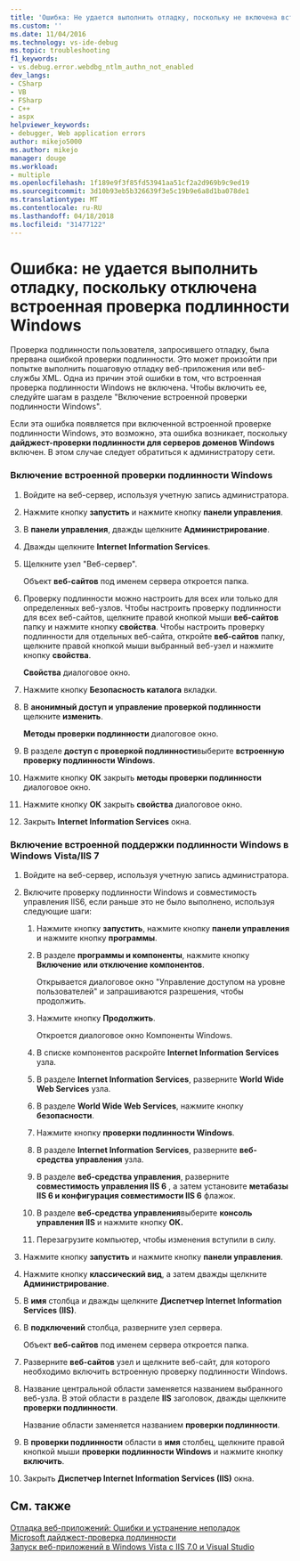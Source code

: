 ```yaml
---
title: 'Ошибка: Не удается выполнить отладку, поскольку не включена встроенная проверка подлинности Windows | Документы Microsoft'
ms.custom: ''
ms.date: 11/04/2016
ms.technology: vs-ide-debug
ms.topic: troubleshooting
f1_keywords:
- vs.debug.error.webdbg_ntlm_authn_not_enabled
dev_langs:
- CSharp
- VB
- FSharp
- C++
- aspx
helpviewer_keywords:
- debugger, Web application errors
author: mikejo5000
ms.author: mikejo
manager: douge
ms.workload:
- multiple
ms.openlocfilehash: 1f189e9f3f85fd53941aa51cf2a2d969b9c9ed19
ms.sourcegitcommit: 3d10b93eb5b326639f3e5c19b9e6a8d1ba078de1
ms.translationtype: MT
ms.contentlocale: ru-RU
ms.lasthandoff: 04/18/2018
ms.locfileid: "31477122"
---
```

# <a name="error-debugging-failed-because-integrated-windows-authentication-is-not-enabled"></a>Ошибка: не удается выполнить отладку, поскольку отключена встроенная проверка подлинности Windows
Проверка подлинности пользователя, запросившего отладку, была прервана ошибкой проверки подлинности. Это может произойти при попытке выполнить пошаговую отладку веб-приложения или веб-службы XML. Одна из причин этой ошибки в том, что встроенная проверка подлинности Windows не включена. Чтобы включить ее, следуйте шагам в разделе "Включение встроенной проверки подлинности Windows".  
  
 Если эта ошибка появляется при включенной встроенной проверке подлинности Windows, это возможно, эта ошибка возникает, поскольку **дайджест-проверки подлинности для серверов доменов Windows** включен. В этом случае следует обратиться к администратору сети.  
  
### <a name="to-enable-integrated-windows-authentication"></a>Включение встроенной проверки подлинности Windows  
  
1.  Войдите на веб-сервер, используя учетную запись администратора.  
  
2.  Нажмите кнопку **запустить** и нажмите кнопку **панели управления**.  
  
3.  В **панели управления**, дважды щелкните **Администрирование**.  
  
4.  Дважды щелкните **Internet Information Services**.  
  
5.  Щелкните узел "Веб-сервер".  
  
     Объект **веб-сайтов** под именем сервера откроется папка.  
  
6.  Проверку подлинности можно настроить для всех или только для определенных веб-узлов. Чтобы настроить проверку подлинности для всех веб-сайтов, щелкните правой кнопкой мыши **веб-сайтов** папку и нажмите кнопку **свойства**. Чтобы настроить проверку подлинности для отдельных веб-сайта, откройте **веб-сайтов** папку, щелкните правой кнопкой мыши выбранный веб-узел и нажмите кнопку **свойства**.  
  
     **Свойства** диалоговое окно.  
  
7.  Нажмите кнопку **Безопасность каталога** вкладки.  
  
8.  В **анонимный доступ и управление проверкой подлинности** щелкните **изменить**.  
  
     **Методы проверки подлинности** диалоговое окно.  
  
9. В разделе **доступ с проверкой подлинности**выберите **встроенную проверку подлинности Windows**.  
  
10. Нажмите кнопку **ОК** закрыть **методы проверки подлинности** диалоговое окно.  
  
11. Нажмите кнопку **ОК** закрыть **свойства** диалоговое окно.  
  
12. Закрыть **Internet Information Services** окна.  
  
### <a name="to-enable-integrated-windows-authentication-in-windows-vistaiis-7"></a>Включение встроенной поддержки подлинности Windows в Windows Vista/IIS 7  
  
1.  Войдите на веб-сервер, используя учетную запись администратора.  
  
2.  Включите проверку подлинности Windows и совместимость управления IIS6, если раньше это не было выполнено, используя следующие шаги:  
  
    1.  Нажмите кнопку **запустить**, нажмите кнопку **панели управления** и нажмите кнопку **программы**.  
  
    2.  В разделе **программы и компоненты**, нажмите кнопку **Включение или отключение компонентов**.  
  
         Открывается диалоговое окно "Управление доступом на уровне пользователей" и запрашиваются разрешения, чтобы продолжить.  
  
    3.  Нажмите кнопку **Продолжить**.  
  
         Откроется диалоговое окно Компоненты Windows.  
  
    4.  В списке компонентов раскройте **Internet Information Services** узла.  
  
    5.  В разделе **Internet Information Services**, разверните **World Wide Web Services** узла.  
  
    6.  В разделе **World Wide Web Services**, нажмите кнопку **безопасности**.  
  
    7.  Нажмите кнопку **проверки подлинности Windows**.  
  
    8.  В разделе **Internet Information Services**, разверните **веб-средства управления** узла.  
  
    9. В разделе **веб-средства управления**, разверните **совместимость управления IIS 6** , а затем установите **метабазы IIS 6 и конфигурация совместимости IIS 6** флажок.  
  
    10. В разделе **веб-средства управления**выберите **консоль управления IIS** и нажмите кнопку **ОК.**  
  
    11. Перезагрузите компьютер, чтобы изменения вступили в силу.  
  
3.  Нажмите кнопку **запустить** и нажмите кнопку **панели управления**.  
  
4.  Нажмите кнопку **классический вид**, а затем дважды щелкните **Администрирование**.  
  
5.  В **имя** столбца и дважды щелкните **Диспетчер Internet Information Services (IIS)**.  
  
6.  В **подключений** столбца, разверните узел сервера.  
  
     Объект **веб-сайтов** под именем сервера откроется папка.  
  
7.  Разверните **веб-сайтов** узел и щелкните веб-сайт, для которого необходимо включить встроенную проверку подлинности Windows.  
  
8.  Название центральной области заменяется названием выбранного веб-узла. В этой области в разделе **IIS** заголовок, дважды щелкните **проверки подлинности**.  
  
     Название области заменяется названием **проверки подлинности**.  
  
9. В **проверки подлинности** области в **имя** столбец, щелкните правой кнопкой мыши **проверки подлинности Windows** и нажмите кнопку **включить**.  
  
10. Закрыть **Диспетчер Internet Information Services (IIS)** окна.  
  
## <a name="see-also"></a>См. также  
 [Отладка веб-приложений: Ошибки и устранение неполадок](../debugger/debugging-web-applications-errors-and-troubleshooting.md)   
 [Microsoft дайджест-проверка подлинности](http://go.microsoft.com/fwlink/?LinkId=77938)   
 [Запуск веб-приложений в Windows Vista с IIS 7.0 и Visual Studio](http://msdn.microsoft.com/Library/262a82ac-dd0e-4096-86c6-fb463e88be66)